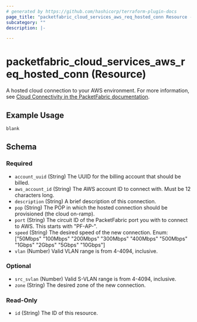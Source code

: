 ```yaml
---
# generated by https://github.com/hashicorp/terraform-plugin-docs
page_title: "packetfabric_cloud_services_aws_req_hosted_conn Resource - terraform-provider-packetfabric"
subcategory: ""
description: |-

---
```


# packetfabric_cloud_services_aws_req_hosted_conn (Resource)

A hosted cloud connection to your AWS environment. For more information, see [Cloud Connectivity in the PacketFabric documentation](https://docs.packetfabric.com/cloud/).

## Example Usage

```terraform
blank
```

## Schema

### Required

- `account_uuid` (String) The UUID for the billing account that should be billed. 
- `aws_account_id` (String) The AWS account ID to connect with. Must be 12 characters long.
- `description` (String) A brief description of this connection.
- `pop` (String) The POP in which the hosted connection should be provisioned (the cloud on-ramp).
- `port` (String) The circuit ID of the PacketFabric port you with to connect to AWS. This starts with "PF-AP-".  
- `speed` (String) The desired speed of the new connection.
		Enum: ["50Mbps" "100Mbps" "200Mbps" "300Mbps" "400Mbps" "500Mbps" "1Gbps" "2Gbps" "5Gbps" "10Gbps"]
- `vlan` (Number) Valid VLAN range is from 4-4094, inclusive.

### Optional

- `src_svlan` (Number) Valid S-VLAN range is from 4-4094, inclusive.
- `zone` (String) The desired zone of the new connection.

### Read-Only

- `id` (String) The ID of this resource.
